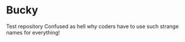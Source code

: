 # Bucky
Test repository
Confused as hell why coders have to use such strange names for everything!

